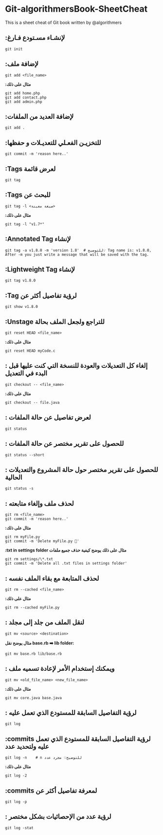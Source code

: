 # Git-algorithmersBook-SheetCheat
This is a sheet cheat of Git book written by @algorithmers

## :لإنشـاء مسـتودع فـارغ

```
git init 
```

## :لإضافة ملف

```
git add <file_name>
```
__:مثال على ذلك__
```
git add home.php
git add contact.php
git add admin.php
```
## :لإضافة العديد من الملفات

```
git add .
```

## :للتخزيـن الفعـلي للتعديـلات و حفظها

```
git commit -m 'reason here..'
```

## :Tags لعرض قائمة

```
git tag
```

## :Tags للبحث عن 

```
git tag -l <صيغة معينة>
```

__:مثال على ذلك__
```
git tag -l "v1.7*"
```
## :Annotated Tag لإنشاء

```
git tag -a v1.8.0 -m 'version 1.8'  # للتوضيح💡 Tag name is: v1.8.0, After -m you just write a message that will be saved with the tag.
```

## :Lightweight Tag لإنشاء

```
git tag v1.8.0 
```

## :Tag لرؤية تفاصيل أكثر عن 

```
git show v1.8.0 
```

## :Unstage للتراجع ولجعل الملف بحالة

```
git reset HEAD <file_name>
```
__:مثال على ذلك__
```
git reset HEAD myCode.c
```

## : إلغاء كل التعديلات والعودة للنسخة التي كنت عليها قبل البدء في التعديل

```
git checkout -- <file_name>
```

__:مثال على ذلك__
```
git checkout -- file.java
```

## : لعرض تفاصيل عن حالة الملفات 

```
git status
```

## : للحصول على تقرير مختصر عن حالة الملفات 

```
git status --short
```

## : للحصول على تقرير مختصر حول حالة المشروع والتعديلات الحالية

```
git status -s
```

## : لحذف ملف وإلغاء متابعته

```
git rm <file_name>
git commit -m 'reason here..'
```

__:مثال على ذلك__
```
git rm myFile.py
git commit -m 'Delete myFile.py 🐍'
```

__:txt in settings folder مثال على ذلك يوضح كيفية حذف جميع ملفات__
```
git rm settings/\*.txt
git commit -m 'Delete all .txt files in settings folder'
```

## : لحذف المتابعة مع بقاء الملف نفسه

```
git rm --cached <file_name>
```

__:مثال على ذلك__
```
git rm --cached myFile.py
```

## : لنقل الملف من جلد إلى مجلد

```
git mv <source> <destination>
```

__مثال يوضح نقل base.rb ➡️ lib folder:__
```
git mv base.rb lib/base.rb
```

## : ويمكنك إستخدام الأمر لإعادة تسميه ملف

```
git mv <old_file_name> <new_file_name>
```

__:مثال على ذلك__
```
git mv core.java base.java
```

## : لرؤية التفاصيل السابقة للمستودع الذي تعمل عليه

```
git log
```

## :commits لرؤية التفاصيل السابقة للمستودع الذي تعمل عليه ولتحديد عدد 

```
git log -n    # n للتوضيح💡 مجرد عدد
```

__:مثال على ذلك__
```
git log -2
```

## :commits لمعرفة تفاصيل أكثر عن 

```
git log -p
```

## : لرؤية عدد من الإحصائيات بشكل مختصر 

```
git log -stat
```
